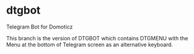 # dtgbot
Telegram Bot for Domoticz

This branch is the version of DTGBOT which contains DTGMENU with the Menu at the bottom of Telegram screen as an alternative keyboard.
